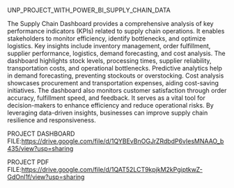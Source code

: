  UNP_PROJECT_WITH_POWER_BI_SUPPLY_CHAIN_DATA

The Supply Chain Dashboard provides a comprehensive analysis of key performance indicators (KPIs) related to supply chain operations. It enables stakeholders to monitor efficiency, identify bottlenecks, and optimize logistics. Key insights include inventory management, order fulfillment, supplier performance, logistics, demand forecasting, and cost analysis. The dashboard highlights stock levels, processing times, supplier reliability, transportation costs, and operational bottlenecks. Predictive analytics help in demand forecasting, preventing stockouts or overstocking. Cost analysis showcases procurement and transportation expenses, aiding cost-saving initiatives. The dashboard also monitors customer satisfaction through order accuracy, fulfillment speed, and feedback. It serves as a vital tool for decision-makers to enhance efficiency and reduce operational risks. By leveraging data-driven insights, businesses can improve supply chain resilience and responsiveness.

PROJECT DASHBOARD FILE:https://drive.google.com/file/d/1QYBEvBnOGJrZRdbdP6vIesMNAAO_b435/view?usp=sharing

PROJECT PDF FILE:https://drive.google.com/file/d/1QAT52LCT9kpjkM2kPgiptkwZ-GdOnl1f/view?usp=sharing
